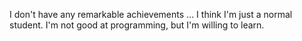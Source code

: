 I don't have any remarkable achievements ... I think I'm just a normal student. I'm not good at programming, but I'm willing to learn.